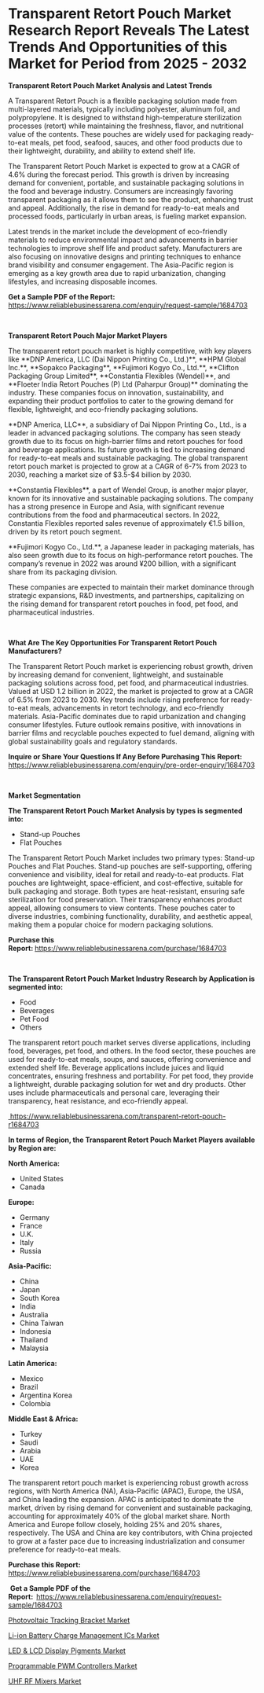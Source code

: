 <p><h1>Transparent Retort Pouch Market Research Report Reveals The Latest Trends And Opportunities of this Market for Period from 2025 - 2032</h1></p><p><strong>Transparent Retort Pouch Market Analysis and Latest Trends</strong></p>
<p><p>A Transparent Retort Pouch is a flexible packaging solution made from multi-layered materials, typically including polyester, aluminum foil, and polypropylene. It is designed to withstand high-temperature sterilization processes (retort) while maintaining the freshness, flavor, and nutritional value of the contents. These pouches are widely used for packaging ready-to-eat meals, pet food, seafood, sauces, and other food products due to their lightweight, durability, and ability to extend shelf life.</p><p>The Transparent Retort Pouch Market is expected to grow at a CAGR of 4.6% during the forecast period. This growth is driven by increasing demand for convenient, portable, and sustainable packaging solutions in the food and beverage industry. Consumers are increasingly favoring transparent packaging as it allows them to see the product, enhancing trust and appeal. Additionally, the rise in demand for ready-to-eat meals and processed foods, particularly in urban areas, is fueling market expansion.</p><p>Latest trends in the market include the development of eco-friendly materials to reduce environmental impact and advancements in barrier technologies to improve shelf life and product safety. Manufacturers are also focusing on innovative designs and printing techniques to enhance brand visibility and consumer engagement. The Asia-Pacific region is emerging as a key growth area due to rapid urbanization, changing lifestyles, and increasing disposable incomes.</p></p>
<p><strong>Get a Sample PDF of the Report:&nbsp;</strong> <a href="https://www.reliablebusinessarena.com/enquiry/request-sample/1684703?utm_campaign=1990&utm_medium=2&utm_source=Github&utm_content=ia&utm_term=25012025&utm_id=transparent-retort-pouch">https://www.reliablebusinessarena.com/enquiry/request-sample/1684703</a></p>
<p>&nbsp;</p>
<p><strong>Transparent Retort Pouch Major Market Players</strong></p>
<p><p>The transparent retort pouch market is highly competitive, with key players like **DNP America, LLC (Dai Nippon Printing Co., Ltd.)**, **HPM Global Inc.**, **Sopakco Packaging**, **Fujimori Kogyo Co., Ltd.**, **Clifton Packaging Group Limited**, **Constantia Flexibles (Wendel)**, and **Floeter India Retort Pouches (P) Ltd (Paharpur Group)** dominating the industry. These companies focus on innovation, sustainability, and expanding their product portfolios to cater to the growing demand for flexible, lightweight, and eco-friendly packaging solutions.</p><p>**DNP America, LLC**, a subsidiary of Dai Nippon Printing Co., Ltd., is a leader in advanced packaging solutions. The company has seen steady growth due to its focus on high-barrier films and retort pouches for food and beverage applications. Its future growth is tied to increasing demand for ready-to-eat meals and sustainable packaging. The global transparent retort pouch market is projected to grow at a CAGR of 6-7% from 2023 to 2030, reaching a market size of $3.5-$4 billion by 2030.</p><p>**Constantia Flexibles**, a part of Wendel Group, is another major player, known for its innovative and sustainable packaging solutions. The company has a strong presence in Europe and Asia, with significant revenue contributions from the food and pharmaceutical sectors. In 2022, Constantia Flexibles reported sales revenue of approximately €1.5 billion, driven by its retort pouch segment.</p><p>**Fujimori Kogyo Co., Ltd.**, a Japanese leader in packaging materials, has also seen growth due to its focus on high-performance retort pouches. The company’s revenue in 2022 was around ¥200 billion, with a significant share from its packaging division.</p><p>These companies are expected to maintain their market dominance through strategic expansions, R&D investments, and partnerships, capitalizing on the rising demand for transparent retort pouches in food, pet food, and pharmaceutical industries.</p></p>
<p>&nbsp;</p>
<p><strong>What Are The Key Opportunities For Transparent Retort Pouch Manufacturers?</strong></p>
<p><p>The Transparent Retort Pouch market is experiencing robust growth, driven by increasing demand for convenient, lightweight, and sustainable packaging solutions across food, pet food, and pharmaceutical industries. Valued at USD 1.2 billion in 2022, the market is projected to grow at a CAGR of 6.5% from 2023 to 2030. Key trends include rising preference for ready-to-eat meals, advancements in retort technology, and eco-friendly materials. Asia-Pacific dominates due to rapid urbanization and changing consumer lifestyles. Future outlook remains positive, with innovations in barrier films and recyclable pouches expected to fuel demand, aligning with global sustainability goals and regulatory standards.</p></p>
<p><strong>Inquire or Share Your Questions If Any Before Purchasing This Report:</strong> <a href="https://www.reliablebusinessarena.com/enquiry/pre-order-enquiry/1684703?utm_campaign=1990&utm_medium=2&utm_source=Github&utm_content=ia&utm_term=25012025&utm_id=transparent-retort-pouch">https://www.reliablebusinessarena.com/enquiry/pre-order-enquiry/1684703</a></p>
<p>&nbsp;</p>
<p><strong>Market Segmentation</strong></p>
<p><strong>The Transparent Retort Pouch Market Analysis by types is segmented into:</strong></p>
<p><ul><li>Stand-up Pouches</li><li>Flat Pouches</li></ul></p>
<p><p>The Transparent Retort Pouch Market includes two primary types: Stand-up Pouches and Flat Pouches. Stand-up pouches are self-supporting, offering convenience and visibility, ideal for retail and ready-to-eat products. Flat pouches are lightweight, space-efficient, and cost-effective, suitable for bulk packaging and storage. Both types are heat-resistant, ensuring safe sterilization for food preservation. Their transparency enhances product appeal, allowing consumers to view contents. These pouches cater to diverse industries, combining functionality, durability, and aesthetic appeal, making them a popular choice for modern packaging solutions.</p></p>
<p><strong>Purchase this Report:&nbsp;</strong><a href="https://www.reliablebusinessarena.com/purchase/1684703?utm_campaign=1990&utm_medium=2&utm_source=Github&utm_content=ia&utm_term=25012025&utm_id=transparent-retort-pouch">https://www.reliablebusinessarena.com/purchase/1684703</a></p>
<p>&nbsp;</p>
<p><strong>The Transparent Retort Pouch Market Industry Research by Application is segmented into:</strong></p>
<p><ul><li>Food</li><li>Beverages</li><li>Pet Food</li><li>Others</li></ul></p>
<p><p>The transparent retort pouch market serves diverse applications, including food, beverages, pet food, and others. In the food sector, these pouches are used for ready-to-eat meals, soups, and sauces, offering convenience and extended shelf life. Beverage applications include juices and liquid concentrates, ensuring freshness and portability. For pet food, they provide a lightweight, durable packaging solution for wet and dry products. Other uses include pharmaceuticals and personal care, leveraging their transparency, heat resistance, and eco-friendly appeal.</p></p>
<p><a href="https://www.reliablebusinessarena.com/transparent-retort-pouch-r1684703?utm_campaign=1990&utm_medium=2&utm_source=Github&utm_content=ia&utm_term=25012025&utm_id=transparent-retort-pouch">&nbsp;https://www.reliablebusinessarena.com/transparent-retort-pouch-r1684703</a></p>
<p><strong>In terms of Region, the Transparent Retort Pouch Market Players available by Region are:</strong></p>
<p>
    <p> <strong> North America: </strong>
        <ul>
            <li>United States</li>
            <li>Canada</li>
        </ul>
        </p> 
    <p> <strong> Europe: </strong>
        <ul>
            <li>Germany</li>
            <li>France</li>
            <li>U.K.</li>
            <li>Italy</li>
            <li>Russia</li>
        </ul>
        </p> 
    <p> <strong> Asia-Pacific: </strong>
        <ul>
            <li>China</li>
            <li>Japan</li>
            <li>South Korea</li>
            <li>India</li>
            <li>Australia</li>
            <li>China Taiwan</li>
            <li>Indonesia</li>
            <li>Thailand</li>
            <li>Malaysia</li>
        </ul>
        </p> 
    <p> <strong> Latin America: </strong>
        <ul>
            <li>Mexico</li>
            <li>Brazil</li>
            <li>Argentina Korea</li>
            <li>Colombia</li>
        </ul>
        </p> 
    <p> <strong> Middle East & Africa: </strong>
        <ul>
            <li>Turkey</li>
            <li>Saudi</li>
            <li>Arabia</li>
            <li>UAE</li>
            <li>Korea</li>
        </ul>
    </p>
    </p>
<p><p>The transparent retort pouch market is experiencing robust growth across regions, with North America (NA), Asia-Pacific (APAC), Europe, the USA, and China leading the expansion. APAC is anticipated to dominate the market, driven by rising demand for convenient and sustainable packaging, accounting for approximately 40% of the global market share. North America and Europe follow closely, holding 25% and 20% shares, respectively. The USA and China are key contributors, with China projected to grow at a faster pace due to increasing industrialization and consumer preference for ready-to-eat meals.</p></p>
<p><strong>Purchase this Report: </strong><a href="https://www.reliablebusinessarena.com/purchase/1684703?utm_campaign=1990&utm_medium=2&utm_source=Github&utm_content=ia&utm_term=25012025&utm_id=transparent-retort-pouch">https://www.reliablebusinessarena.com/purchase/1684703</a></p>
<p>&nbsp;<strong>Get a Sample PDF of the Report:&nbsp;&nbsp;</strong><a href="https://www.reliablebusinessarena.com/enquiry/request-sample/1684703?utm_campaign=1990&utm_medium=2&utm_source=Github&utm_content=ia&utm_term=25012025&utm_id=transparent-retort-pouch">https://www.reliablebusinessarena.com/enquiry/request-sample/1684703</a></p>
<p><strong></strong></p>
<p><p><a href="https://www.linkedin.com/pulse/revenue-market-growth-projections-photovoltaic-tracking-rxfsc?utm_campaign=1990&utm_medium=2&utm_source=Github&utm_content=ia&utm_term=25012025&utm_id=transparent-retort-pouch">Photovoltaic Tracking Bracket Market</a></p><p><a href="https://www.linkedin.com/pulse/li-ion-battery-charge-management-ics-market-spectrum-usage-uhaif?utm_campaign=1990&utm_medium=2&utm_source=Github&utm_content=ia&utm_term=25012025&utm_id=transparent-retort-pouch">Li-ion Battery Charge Management ICs Market</a></p><p><a href="https://www.linkedin.com/pulse/led-lcd-display-pigments-market-growth-analysis-2025-2032-q14qe?utm_campaign=1990&utm_medium=2&utm_source=Github&utm_content=ia&utm_term=25012025&utm_id=transparent-retort-pouch">LED & LCD Display Pigments Market</a></p><p><a href="https://www.linkedin.com/pulse/navigating-competitive-landscape-programmable-pwm-controllers-hz7ae?utm_campaign=1990&utm_medium=2&utm_source=Github&utm_content=ia&utm_term=25012025&utm_id=transparent-retort-pouch">Programmable PWM Controllers Market</a></p><p><a href="https://www.linkedin.com/pulse/forecasting-growth-uhf-rf-mixers-market-size-scope-cagr-3owrc?utm_campaign=1990&utm_medium=2&utm_source=Github&utm_content=ia&utm_term=25012025&utm_id=transparent-retort-pouch">UHF RF Mixers Market</a></p></p>